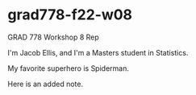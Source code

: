 # grad778-f22-w08
GRAD 778 Workshop 8 Rep

I'm Jacob Ellis, and I'm a Masters student in Statistics. 

My favorite superhero is Spiderman. 

Here is an added note.

